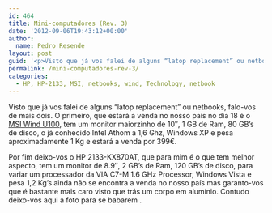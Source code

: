 ```yaml
---
id: 464
title: Mini-computadores (Rev. 3)
date: '2012-09-06T19:43:12+00:00'
author: 
  name: Pedro Resende
layout: post
guid: '<p>Visto que já vos falei de alguns “latop replacement” ou netbooks, falo-vos de mais dois. O primeiro, que estará a venda no nosso país no dia 18 é o <a href="http://global.msi.eu/index.php?func=proddesc&amp;prod_no=1474&amp;maincat_no=135&amp;cat2_no=58'
permalink: /mini-computadores-rev-3/
categories:
  - HP, HP-2133, MSI, netbooks, wind, Technology, netbook
---
```

Visto que já vos falei de alguns “latop replacement” ou netbooks, falo-vos de mais dois. O primeiro, que estará a venda no nosso país no dia 18 é o <a href="http://global.msi.eu/index.php?func=proddesc&prod_no=1474&maincat_no=135&cat2_no=582" target="_blank">MSI Wind U100</a>, tem um monitor maiorzinho de 10″, 1 GB de Ram, 80 GB’s de disco, o já conhecido Intel Athom a 1,6 Ghz, Windows XP e pesa aproximadamente 1 Kg e estará a venda por 399€.

Por fim deixo-vos o HP 2133-KX870AT, que para mim é o que tem melhor aspecto, tem um monitor de 8.9″, 2 GB’s de Ram, 120 GB’s de disco, para variar um processador da VIA C7-M 1.6 GHz Processor, Windows Vista e pesa 1,2 Kg’s ainda não se encontra a venda no nosso país mas garanto-vos que é bastante mais caro visto que trás um corpo em alumínio. Contudo deixo-vos aqui a foto para se babarem .